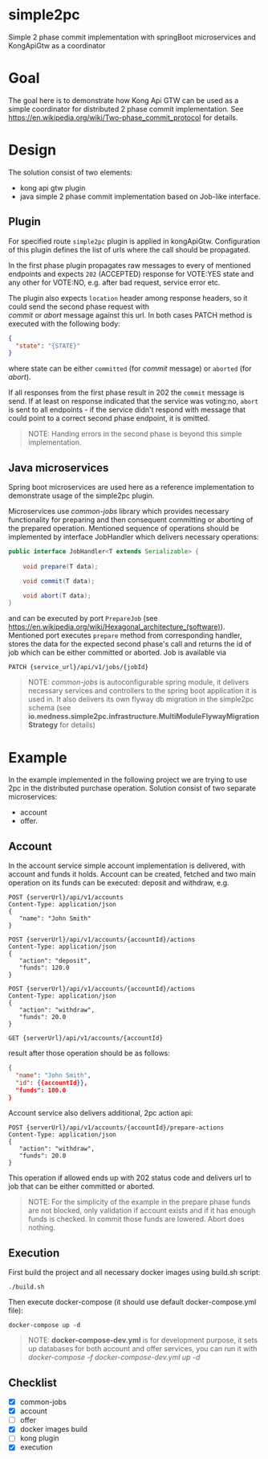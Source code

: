 # simple2pc
Simple 2 phase commit implementation with springBoot microservices and KongApiGtw as a coordinator

# Goal

The goal here is to demonstrate how Kong Api GTW can be used as a simple coordinator for distributed 2 phase commit 
implementation. See https://en.wikipedia.org/wiki/Two-phase_commit_protocol for details.

# Design

The solution consist of two elements:
* kong api gtw plugin
* java simple 2 phase commit implementation based on Job-like interface.

## Plugin

For specified route `simple2pc` plugin is applied in kongApiGtw. Configuration of this plugin defines the list of urls 
where the call should be propagated. 

In the first phase plugin propagates raw messages to every of mentioned endpoints and 
expects `202` (ACCEPTED) response for VOTE:YES state and any other for VOTE:NO, e.g. after bad request, service error 
etc.

The plugin also expects `location` header among response headers, so it could send the second phase request with  
*commit* or *abort* message against this url. In both cases PATCH method is executed with the following body:
```json
{
  "state": "{STATE}"
}
```
where state can be either `committed` (for *commit* message) or `aborted` (for *abort*).

If all responses from the first phase result in 202 the `commit` message is send. If at least on response indicated 
that the service was voting:no, `abort` is sent to all endpoints - if the service didn't respond with message that 
could point to a correct second phase endpoint, it is omitted. 

> NOTE: Handing errors in the second phase is beyond this simple implementation.

## Java microservices

Spring boot microservices are used here as a reference implementation to demonstrate usage of the simple2pc plugin.

Microservices use _common-jobs_ library which provides necessary functionality for preparing and then consequent 
committing or aborting of the prepared operation. Mentioned sequence of operations should be implemented by interface 
JobHandler which delivers necessary operations: 
```java
public interface JobHandler<T extends Serializable> {
    
    void prepare(T data);

    void commit(T data);

    void abort(T data);
}
```
and can be executed by port `PrepareJob` (see https://en.wikipedia.org/wiki/Hexagonal_architecture_(software)). 
Mentioned port executes `prepare` method from corresponding handler, stores the data for the expected second phase's 
call and returns the id of job which can be either committed or aborted. Job is available via 
```http request
PATCH {service_url}/api/v1/jobs/{jobId}
```
> NOTE: _common-jobs_ is autoconfigurable spring module, it delivers necessary services and controllers to the 
> spring boot application it is used in. It also delivers its own flyway db migration in the simple2pc schema (see 
> **io.medness.simple2pc.infrastructure.MultiModuleFlywayMigrationStrategy** for details)

# Example

In the example implemented in the following project we are trying to use 2pc in the distributed purchase operation.
Solution consist of two separate microservices:
* account
* offer.

## Account

In the account service simple account implementation is delivered, with account and funds it holds. Account can be 
created, fetched and two main operation on its funds can be executed: deposit and withdraw, e.g.
```http request
POST {serverUrl}/api/v1/accounts 
Content-Type: application/json
{
   "name": "John Smith"
}
```
```http request
POST {serverUrl}/api/v1/accounts/{accountId}/actions
Content-Type: application/json
{
   "action": "deposit",
   "funds": 120.0
}
```
```http request
POST {serverUrl}/api/v1/accounts/{accountId}/actions
Content-Type: application/json
{
   "action": "withdraw",
   "funds": 20.0
}
```
```http request
GET {serverUrl}/api/v1/accounts/{accountId}
```
result after those operation should be as follows:
```json
{
  "name": "John Smith",
  "id": {{accountId}},
  "funds": 100.0
}
```

Account service also delivers additional, 2pc action api:
```http request
POST {serverUrl}/api/v1/accounts/{accountId}/prepare-actions
Content-Type: application/json
{
   "action": "withdraw",
   "funds": 20.0
}
```
This operation if allowed ends up with 202 status code and delivers url to job that can be either committed or aborted.
> NOTE: For the simplicity of the example in the prepare phase funds are not blocked, only validation if account 
> exists and if it has enough funds is checked. In commit those funds are lowered. Abort does nothing.

## Execution
First build the project and all necessary docker images using build.sh script:
```shell
./build.sh
```

Then execute docker-compose (it should use default docker-compose.yml file):
```shell
docker-compose up -d
```

> NOTE: **docker-compose-dev.yml** is for development purpose, it sets up databases for both account and offer 
> services, you can run it with _docker-compose -f docker-compose-dev.yml up -d_ 

## Checklist
- [x] common-jobs
- [x] account
- [ ] offer
- [X] docker images build
- [ ] kong plugin
- [X] execution